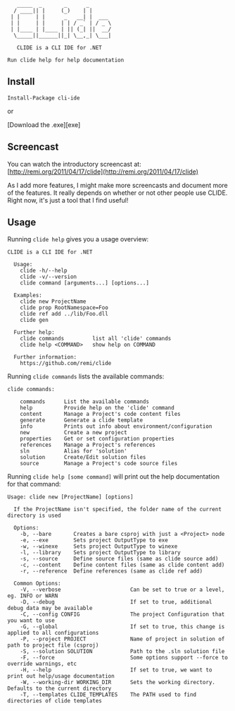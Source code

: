        _____  _       _      _       
      / ____|| |     (_)    | |      
     | |     | |      _   __| |  ___ 
     | |     | |     | | / _` | / _ \
     | |____ | |____ | || (_| ||  __/
      \_____||______||_| \__,_| \___|           
    
       CLIDE is a CLI IDE for .NET
    
    Run clide help for help documentation

Install
-------

    Install-Package cli-ide

or

[Download the .exe][exe]

Screencast
----------

You can watch the introductory screencast at: [http://remi.org/2011/04/17/clide](http://remi.org/2011/04/17/clide)

As I add more features, I might make more screencasts and document more of the features. 
It really depends on whether or not other people use CLIDE.  Right now, it's just a tool that I find useful!

Usage
-----

Running `clide help` gives you a usage overview:

    CLIDE is a CLI IDE for .NET
    
      Usage:
        clide -h/--help
        clide -v/--version
        clide command [arguments...] [options...]
    
      Examples:
        clide new ProjectName
        clide prop RootNamespace=Foo
        clide ref add ../lib/Foo.dll
        clide gen
    
      Further help:
        clide commands         list all 'clide' commands
        clide help <COMMAND>   show help on COMMAND
    
      Further information:
        https://github.com/remi/clide

Running `clide commands` lists the available commands:

    clide commands:
    
        commands      List the available commands
        help          Provide help on the 'clide' command
        content       Manage a Project's code content files
        generate      Generate a clide template
        info          Prints out info about environment/configuration
        new           Create a new project
        properties    Get or set configuration properties
        references    Manage a Project's references
        sln           Alias for 'solution'
        solution      Create/Edit solution files
        source        Manage a Project's code source files

Running `clide help [some command]` will print out the help documentation for that command:

    Usage: clide new [ProjectName] [options]
    
      If the ProjectName isn't specified, the folder name of the current directory is used
    
      Options:
        -b, --bare       Creates a bare csproj with just a <Project> node
        -e, --exe        Sets project OutputType to exe
        -w, --winexe     Sets project OutputType to winexe
        -l, --library    Sets project OutputType to library
        -s, --source     Define source files (same as clide source add)
        -c, --content    Define content files (same as clide content add)
        -r, --reference  Define references (same as clide ref add)
    
      Common Options:
        -V, --verbose                      Can be set to true or a level, eg. INFO or WARN
        -D, --debug                        If set to true, additional debug data may be available
        -C, --config CONFIG                The project Configuration that you want to use
        -G, --global                       If set to true, this change is applied to all configurations
        -P, --project PROJECT              Name of project in solution of path to project file (csproj)
        -S, --solution SOLUTION            Path to the .sln solution file
        -F, --force                        Some options support --force to override warnings, etc
        -H, --help                         If set to true, we want to print out help/usage documentation
        -W, --working-dir WORKING_DIR      Sets the working directory. Defaults to the current directory
        -T, --templates CLIDE_TEMPLATES    The PATH used to find directories of clide templates
